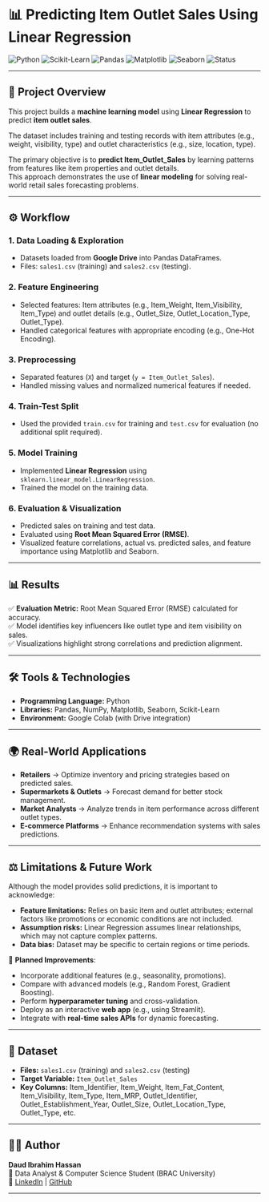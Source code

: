 # 📊 Predicting Item Outlet Sales Using Linear Regression

![Python](https://img.shields.io/badge/Python-3.9-blue?logo=python)
![Scikit-Learn](https://img.shields.io/badge/Scikit--Learn-ML-orange?logo=scikit-learn)
![Pandas](https://img.shields.io/badge/Pandas-Data--Analysis-green?logo=pandas)
![Matplotlib](https://img.shields.io/badge/Matplotlib-Visualization-informational?logo=python)
![Seaborn](https://img.shields.io/badge/Seaborn-Visualization-blue?logo=python)
![Status](https://img.shields.io/badge/Status-Completed-success)

---

## 📌 Project Overview
This project builds a **machine learning model** using **Linear Regression** to predict **item outlet sales**.  

The dataset includes training and testing records with item attributes (e.g., weight, visibility, type) and outlet characteristics (e.g., size, location, type).  

The primary objective is to **predict Item_Outlet_Sales** by learning patterns from features like item properties and outlet details.  
This approach demonstrates the use of **linear modeling** for solving real-world retail sales forecasting problems.

---

## ⚙️ Workflow

### 1. Data Loading & Exploration
- Datasets loaded from **Google Drive** into Pandas DataFrames.  
- Files: `sales1.csv` (training) and `sales2.csv` (testing).  

### 2. Feature Engineering
- Selected features: Item attributes (e.g., Item_Weight, Item_Visibility, Item_Type) and outlet details (e.g., Outlet_Size, Outlet_Location_Type, Outlet_Type).  
- Handled categorical features with appropriate encoding (e.g., One-Hot Encoding).  

### 3. Preprocessing
- Separated features (`X`) and target (`y = Item_Outlet_Sales`).  
- Handled missing values and normalized numerical features if needed.  

### 4. Train-Test Split
- Used the provided `train.csv` for training and `test.csv` for evaluation (no additional split required).  

### 5. Model Training
- Implemented **Linear Regression** using `sklearn.linear_model.LinearRegression`.  
- Trained the model on the training data.  

### 6. Evaluation & Visualization
- Predicted sales on training and test data.  
- Evaluated using **Root Mean Squared Error (RMSE)**.  
- Visualized feature correlations, actual vs. predicted sales, and feature importance using Matplotlib and Seaborn.  

---

## 📊 Results
✅ **Evaluation Metric:** Root Mean Squared Error (RMSE) calculated for accuracy.  
✅ Model identifies key influencers like outlet type and item visibility on sales.  
✅ Visualizations highlight strong correlations and prediction alignment.  

---

## 🛠️ Tools & Technologies
- **Programming Language:** Python  
- **Libraries:** Pandas, NumPy, Matplotlib, Seaborn, Scikit-Learn  
- **Environment:** Google Colab (with Drive integration)  

---

## 🌍 Real-World Applications
- **Retailers** → Optimize inventory and pricing strategies based on predicted sales.  
- **Supermarkets & Outlets** → Forecast demand for better stock management.  
- **Market Analysts** → Analyze trends in item performance across different outlet types.  
- **E-commerce Platforms** → Enhance recommendation systems with sales predictions.  

---

## ⚖️ Limitations & Future Work
Although the model provides solid predictions, it is important to acknowledge:  
- **Feature limitations:** Relies on basic item and outlet attributes; external factors like promotions or economic conditions are not included.  
- **Assumption risks:** Linear Regression assumes linear relationships, which may not capture complex patterns.  
- **Data bias:** Dataset may be specific to certain regions or time periods.  

🔮 **Planned Improvements**:
- Incorporate additional features (e.g., seasonality, promotions).  
- Compare with advanced models (e.g., Random Forest, Gradient Boosting).  
- Perform **hyperparameter tuning** and cross-validation.  
- Deploy as an interactive **web app** (e.g., using Streamlit).  
- Integrate with **real-time sales APIs** for dynamic forecasting.  

---

## 📂 Dataset
- **Files:** `sales1.csv` (training) and `sales2.csv` (testing)  
- **Target Variable:** `Item_Outlet_Sales`  
- **Key Columns:** Item_Identifier, Item_Weight, Item_Fat_Content, Item_Visibility, Item_Type, Item_MRP, Outlet_Identifier, Outlet_Establishment_Year, Outlet_Size, Outlet_Location_Type, Outlet_Type, etc.  

---

## 🧑‍💻 Author
**Daud Ibrahim Hassan**  
📌 Data Analyst & Computer Science Student (BRAC University)  
🔗 [LinkedIn](https://www.linkedin.com/in/daudibrahimhasan/) | [GitHub](https://github.com/daudibrahimhasan)  

---
